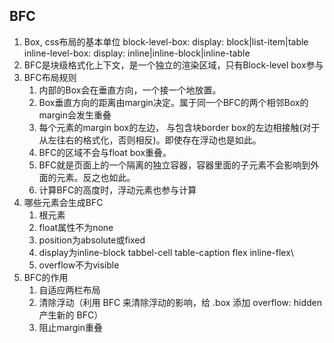 ## BFC
1. Box, css布局的基本单位
    block-level-box: display: block|list-item|table
    inline-level-box: display: inline|inline-block|inline-table
2. BFC是块级格式化上下文，是一个独立的渲染区域，只有Block-level box参与
3. BFC布局规则
    1. 内部的Box会在垂直方向，一个接一个地放置。
    2. Box垂直方向的距离由margin决定。属于同一个BFC的两个相邻Box的margin会发生重叠
    3. 每个元素的margin box的左边， 与包含块border box的左边相接触(对于从左往右的格式化，否则相反)。即使存在浮动也是如此。
    4. BFC的区域不会与float box重叠。
    5. BFC就是页面上的一个隔离的独立容器，容器里面的子元素不会影响到外面的元素。反之也如此。
    6. 计算BFC的高度时，浮动元素也参与计算
4. 哪些元素会生成BFC
    1. 根元素
    2. float属性不为none
    3. position为absolute或fixed
    4. display为inline-block tabbel-cell table-caption flex inline-flex\
    5. overflow不为visible
1. BFC的作用
    1. 自适应两栏布局
    2. 清除浮动（利用 BFC 来清除浮动的影响，给 .box 添加 overflow: hidden 产生新的 BFC）
    3. 阻止margin重叠